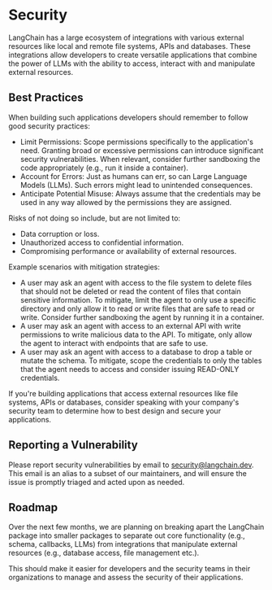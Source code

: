 # Security

LangChain has a large ecosystem of integrations with various external resources like local and remote file systems, APIs and databases. These integrations allow developers to create versatile applications that combine the power of LLMs with the ability to access, interact with and manipulate external resources.

## Best Practices

When building such applications developers should remember to follow good security practices:

* Limit Permissions: Scope permissions specifically to the application's need. Granting broad or excessive permissions can introduce significant security vulnerabilities. When relevant, consider further sandboxing the code appropriately (e.g., run it inside a container).
* Account for Errors: Just as humans can err, so can Large Language Models (LLMs). Such errors might lead to unintended consequences.
* Anticipate Potential Misuse: Always assume that the credentials may be used in any way allowed by the permissions they are assigned.

Risks of not doing so include, but are not limited to:
* Data corruption or loss.
* Unauthorized access to confidential information.
* Compromising performance or availability of external resources.

Example scenarios with mitigation strategies:

* A user may ask an agent with access to the file system to delete files that should not be deleted or read the content of files that contain sensitive information. To mitigate, limit the agent to only use a specific directory and only allow it to read or write files that are safe to read or write. Consider further sandboxing the agent by running it in a container.
* A user may ask an agent with access to an external API with write permissions to write malicious data to the API. To mitigate, only allow the agent to interact with endpoints that are safe to use.
* A user may ask an agent with access to a database to drop a table or mutate the schema. To mitigate, scope the credentials to only the tables that the agent needs to access and consider issuing READ-ONLY credentials.

If you're building applications that access external resources like file systems, APIs
or databases, consider speaking with your company's security team to determine how to best
design and secure your applications.

## Reporting a Vulnerability

Please report security vulnerabilities by email to security@langchain.dev. This email is
an alias to a subset of our maintainers, and will ensure the issue is promptly triaged
and acted upon as needed.

## Roadmap

Over the next few months, we are planning on breaking apart the LangChain package
into smaller packages to separate out core functionality (e.g., schema, callbacks, LLMs) 
from integrations that manipulate external resources (e.g., database access, file management etc.).

This should make it easier for developers and the security teams in their organizations
to manage and assess the security of their applications.

